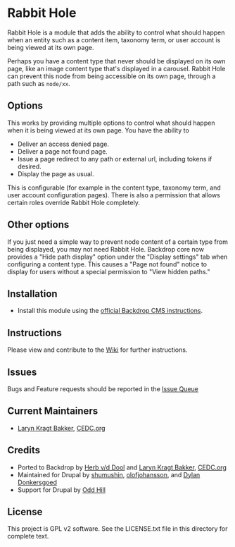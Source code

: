 Rabbit Hole
======================

Rabbit Hole is a module that adds the ability to control what should happen when
an entity such as a content item, taxonomy term, or user account is being
viewed at its own page.

Perhaps you have a content type that never should be displayed on its own page,
like an image content type that's displayed in a carousel. Rabbit Hole can
prevent this node from being accessible on its own page, through a path such
as `node/xx`.

## Options

This works by providing multiple options to control what should happen when it
is being viewed at its own page. You have the ability to

 - Deliver an access denied page.
 - Deliver a page not found page.
 - Issue a page redirect to any path or external url, including tokens
   if desired.
 - Display the page as usual.

This is configurable (for example in the content type, taxonomy term, and
user account configuration pages). There is also a permission that
allows certain roles override Rabbit Hole completely.

## Other options

If you just need a simple way to prevent node content of a certain type from
being displayed, you may not need Rabbit Hole. Backdrop core now provides a
"Hide path display" option under the "Display settings" tab when configuring
a content type. This causes a "Page not found" notice to display for users 
without a special permission to "View hidden paths."


Installation
------------

- Install this module using the [official Backdrop CMS instructions](https://backdropcms.org/guide/modules).

Instructions
------------

Please view and contribute to the [Wiki](https://github.com/backdrop-contrib/rabbit_hole/wiki) for further instructions.

Issues
------

Bugs and Feature requests should be reported in the [Issue Queue](https://github.com/backdrop-contrib/rabbit_hole/issues)

Current Maintainers
-------------------

- [Laryn Kragt Bakker](https://github.com/laryn/), [CEDC.org](https://CEDC.org) 

Credits
-------

- Ported to Backdrop by [Herb v/d Dool](https://github.com/herbdool) and [Laryn Kragt Bakker](https://github.com/laryn/), [CEDC.org](https://CEDC.org)
- Maintained for Drupal by [shumushin](https://www.drupal.org/u/shumushin), [olofjohansson](https://www.drupal.org/u/olofjohansson), and [Dylan Donkersgoed](https://www.drupal.org/u/dylan-donkersgoed)
- Support for Drupal by [Odd Hill](http://www.oddhill.se/)


License
-------

This project is GPL v2 software. See the LICENSE.txt file in this directory for
complete text.
